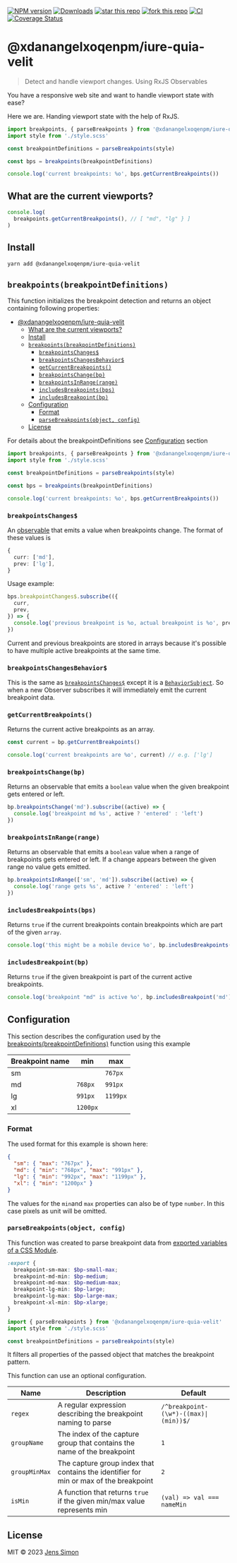 [![NPM version][npm-image]][npm-url] [![Downloads][npm-downloads-image]][npm-url] [![star this repo][gh-stars-image]][gh-url] [![fork this repo][gh-forks-image]][gh-url] [![CI][gh-status-image]][gh-status-url] [![Coverage Status][coveralls-image]][coveralls-url]

# @xdanangelxoqenpm/iure-quia-velit

> Detect and handle viewport changes. Using RxJS Observables

You have a responsive web site and want to handle viewport state with ease?

Here we are. Handing viewport state with the help of RxJS.

```typescript
import breakpoints, { parseBreakpoints } from '@xdanangelxoqenpm/iure-quia-velit'
import style from './style.scss'

const breakpointDefinitions = parseBreakpoints(style)

const bps = breakpoints(breakpointDefinitions)

console.log('current breakpoints: %o', bps.getCurrentBreakpoints())
```

## What are the current viewports?

```typescript
console.log(
  breakpoints.getCurrentBreakpoints(), // [ "md", "lg" } ]
)
```

## Install

```sh
yarn add @xdanangelxoqenpm/iure-quia-velit
```

## `breakpoints(breakpointDefinitions)`

This function initializes the breakpoint detection and returns an object containing following properties:

- [@xdanangelxoqenpm/iure-quia-velit](#@xdanangelxoqenpm/iure-quia-velit)
  - [What are the current viewports?](#what-are-the-current-viewports)
  - [Install](#install)
  - [`breakpoints(breakpointDefinitions)`](#breakpointsbreakpointdefinitions)
    - [`breakpointsChanges$`](#breakpointschanges)
    - [`breakpointsChangesBehavior$`](#breakpointschangesbehavior)
    - [`getCurrentBreakpoints()`](#getcurrentbreakpoints)
    - [`breakpointsChange(bp)`](#breakpointschangebp)
    - [`breakpointsInRange(range)`](#breakpointsinrangerange)
    - [`includesBreakpoints(bps)`](#includesbreakpointsbps)
    - [`includesBreakpoint(bp)`](#includesbreakpointbp)
  - [Configuration](#configuration)
    - [Format](#format)
    - [`parseBreakpoints(object, config)`](#parsebreakpointsobject-config)
  - [License](#license)

For details about the breakpointDefinitions see [Configuration](#Configuration) section

```typescript
import breakpoints, { parseBreakpoints } from '@xdanangelxoqenpm/iure-quia-velit'
import style from './style.scss'

const breakpointDefinitions = parseBreakpoints(style)

const bps = breakpoints(breakpointDefinitions)

console.log('current breakpoints: %o', bps.getCurrentBreakpoints())
```

### `breakpointsChanges$`

An [observable](https://rxjs-dev.firebaseapp.com/guide/observable) that emits a value when breakpoints change. The format of these values is

```typescript
{
  curr: ['md'],
  prev: ['lg'],
}
```

Usage example:

```typescript
bps.breakpointChanges$.subscribe(({
  curr,
  prev,
}) => {
  console.log('previous breakpoint is %o, actual breakpoint is %o', prev, curr)
})
```

Current and previous breakpoints are stored in arrays because it's possible to have multiple active breakpoints at the same time.

### `breakpointsChangesBehavior$`

This is the same as [`breakpointsChanges$`](#breakpointsChanges$) except it is a [`BehaviorSubject`](https://rxjs-dev.firebaseapp.com/guide/subject#behaviorsubject). So when a new Observer subscribes it will immediately emit the current breakpoint data.

### `getCurrentBreakpoints()`

Returns the current active breakpoints as an array.

```typescript
const current = bp.getCurrentBreakpoints()

console.log('current breakpoints are %o', current) // e.g. ['lg']
```

### `breakpointsChange(bp)`

Returns an observable that emits a `boolean` value when the given breakpoint gets entered or left.

```typescript
bp.breakpointsChange('md').subscribe((active) => {
  console.log('breakpoint md %s', active ? 'entered' : 'left')
})
```

### `breakpointsInRange(range)`

Returns an observable that emits a `boolean` value when a range of breakpoints gets entered or left. If a change appears between the given range no value gets emitted.

```typescript
bp.breakpointsInRange(['sm', 'md']).subscribe((active) => {
  console.log('range gets %s', active ? 'entered' : 'left')
})
```

### `includesBreakpoints(bps)`

Returns `true` if the current breakpoints contain breakpoints which are part of the given `array`.

```typescript
console.log('this might be a mobile device %o', bp.includesBreakpoints(['sm', 'md']))
```

### `includesBreakpoint(bp)`

Returns `true` if the given breakpoint is part of the current active breakpoints.

```typescript
console.log('breakpoint "md" is active %o', bp.includesBreakpoint('md'))
```

## Configuration

This section describes the configuration used by the [breakpoints(breakpointDefinitions)](#breakpoints(breakpointDefinitions)) function using this example

Breakpoint name | min    | max
----------------|----------|----------
sm              |          |  `767px`
md              |  `768px` |  `991px`
lg              |  `991px` | `1199px`
xl              | `1200px` |

### Format

The used format for this example is shown here:

```json
{
  "sm": { "max": "767px" },
  "md": { "min": "768px", "max": "991px" },
  "lg": { "min": "992px", "max": "1199px" },
  "xl": { "min": "1200px" }
}
```

The values for the `min`and `max` properties can also be of type `number`. In this case pixels as unit will be omitted.

### `parseBreakpoints(object, config)`

This function was created to parse breakpoint data from [exported variables of a CSS Module](https://github.com/css-modules/icss#specification).

```scss
:export {
  breakpoint-sm-max: $bp-small-max;
  breakpoint-md-min: $bp-medium;
  breakpoint-md-max: $bp-medium-max;
  breakpoint-lg-min: $bp-large;
  breakpoint-lg-max: $bp-large-max;
  breakpoint-xl-min: $bp-xlarge;
}
```

```typescript
import { parseBreakpoints } from '@xdanangelxoqenpm/iure-quia-velit'
import style from './style.scss'

const breakpointDefinitions = parseBreakpoints(style)
```

It filters all properties of the passed object that matches the breakpoint pattern.

This function can use an optional configuration.

Name          | Description                                                                            | Default
--------------|----------------------------------------------------------------------------------------|--------------------------------------
`regex`       | A regular expression describing the breakpoint naming to parse                         | `/^breakpoint-(\w*)-((max)\|(min))$/`
`groupName`   | The index of the capture group that contains the name of the breakpoint                | `1`
`groupMinMax` | The capture group index that contains the identifier for min or max of the breakpoint  | `2`
`isMin`       | A function that returns `true` if the given min/max value represents min               | `(val) => val === nameMin`

## License

MIT © 2023 [Jens Simon](https://github.com/jenssimon)

[npm-url]: https://www.npmjs.com/package/@xdanangelxoqenpm/iure-quia-velit
[npm-image]: https://badgen.net/npm/v/@xdanangelxoqenpm/iure-quia-velit
[npm-downloads-image]: https://badgen.net/npm/dw/@xdanangelxoqenpm/iure-quia-velit

[gh-url]: https://github.com/xdanangelxoqenpm/iure-quia-velit
[gh-stars-image]: https://badgen.net/github/stars/jenssimon/@xdanangelxoqenpm/iure-quia-velit
[gh-forks-image]: https://badgen.net/github/forks/jenssimon/@xdanangelxoqenpm/iure-quia-velit
[gh-status-image]: https://github.com/xdanangelxoqenpm/iure-quia-velit/actions/workflows/ci.yml/badge.svg
[gh-status-url]: https://github.com/xdanangelxoqenpm/iure-quia-velit/actions/workflows/ci.yml

[coveralls-url]: https://coveralls.io/github/jenssimon/@xdanangelxoqenpm/iure-quia-velit?branch=main
[coveralls-image]: https://coveralls.io/repos/github/jenssimon/@xdanangelxoqenpm/iure-quia-velit/badge.svg?branch=main
